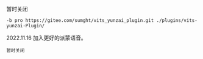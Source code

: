 暂时关闭


```
-b pro https://gitee.com/sumght/vits_yunzai_plugin.git ./plugins/vits-yunzai-Plugin/
```

2022.11.16 加入更好的派蒙语音。
```
暂时关闭
```